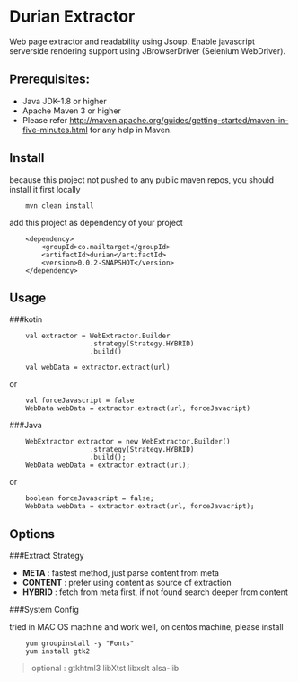 Durian Extractor
=

Web page extractor and readability using Jsoup. Enable javascript serverside rendering 
support using JBrowserDriver (Selenium WebDriver).

Prerequisites:
-
*	Java JDK-1.8 or higher
*	Apache Maven 3 or higher
*	Please refer http://maven.apache.org/guides/getting-started/maven-in-five-minutes.html for any help in Maven.


Install
-

because this project not pushed to any public maven repos, you should install it first locally

        mvn clean install

add this project as dependency of your project

	    <dependency>
            <groupId>co.mailtarget</groupId>
            <artifactId>durian</artifactId>
            <version>0.0.2-SNAPSHOT</version>
        </dependency>

        
Usage
-

###kotin
        
        val extractor = WebExtractor.Builder
                        .strategy(Strategy.HYBRID)
                        .build()
        
        val webData = extractor.extract(url)
        
or 
        
        val forceJavascript = false
        WebData webData = extractor.extract(url, forceJavacript)

###Java
        
        WebExtractor extractor = new WebExtractor.Builder()
                        .strategy(Strategy.HYBRID)
                        .build();
        WebData webData = extractor.extract(url);

or 
        
        boolean forceJavascript = false;
        WebData webData = extractor.extract(url, forceJavacript);
        
        
Options
-

###Extract Strategy 

- **META** : fastest method, just parse content from meta
- **CONTENT** : prefer using content as source of extraction
- **HYBRID** : fetch from meta first, if not found search deeper from content

###System Config

tried in MAC OS machine and work well, on centos machine, please install

        yum groupinstall -y "Fonts"
        yum install gtk2 

> optional : gtkhtml3 libXtst libxslt alsa-lib 
